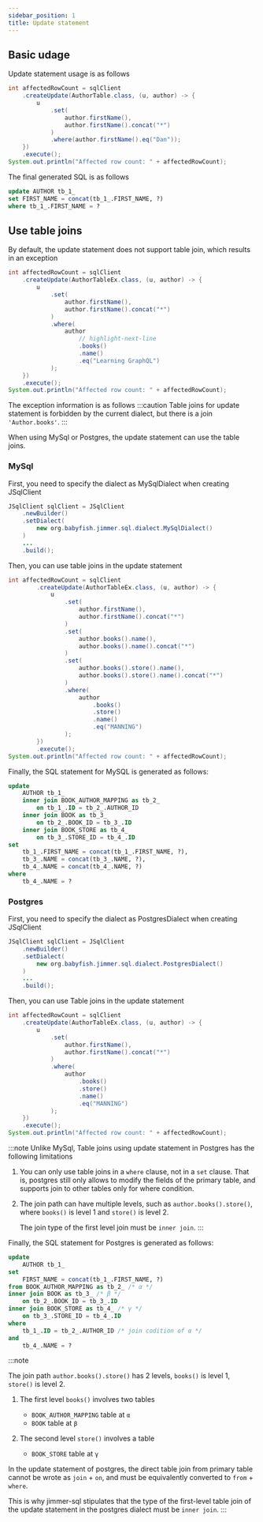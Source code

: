 ```yaml
---
sidebar_position: 1
title: Update statement
---
```


## Basic udage

Update statement usage is as follows

```java
int affectedRowCount = sqlClient
    .createUpdate(AuthorTable.class, (u, author) -> {
        u
            .set(
                author.firstName(), 
                author.firstName().concat("*")
            )
            .where(author.firstName().eq("Dan"));
    })
    .execute();
System.out.println("Affected row count: " + affectedRowCount);
```

The final generated SQL is as follows

```sql
update AUTHOR tb_1_ 
set FIRST_NAME = concat(tb_1_.FIRST_NAME, ?) 
where tb_1_.FIRST_NAME = ?
```

## Use table joins

By default, the update statement does not support table join, which results in an exception

```java
int affectedRowCount = sqlClient
    .createUpdate(AuthorTableEx.class, (u, author) -> {
        u
            .set(
                author.firstName(),
                author.firstName().concat("*")
            )
            .where(
                author
                    // highlight-next-line
                    .books()
                    .name()
                    .eq("Learning GraphQL")
            );
    })
    .execute();
System.out.println("Affected row count: " + affectedRowCount);
```

The exception information is as follows
:::caution
Table joins for update statement is forbidden by the current dialect, but there is a join `'Author.books'`.
:::

When using MySql or Postgres, the update statement can use the table joins.

### MySql

First, you need to specify the dialect as MySqlDialect when creating JSqlClient

```java
JSqlClient sqlClient = JSqlClient
    .newBuilder()
    .setDialect(
        new org.babyfish.jimmer.sql.dialect.MySqlDialect()
    )
    ...
    .build();
```

Then, you can use table joins in the update statement

```java
int affectedRowCount = sqlClient
        .createUpdate(AuthorTableEx.class, (u, author) -> {
            u
                .set(
                    author.firstName(), 
                    author.firstName().concat("*")
                )
                .set(
                    author.books().name(), 
                    author.books().name().concat("*")
                )
                .set(
                    author.books().store().name(), 
                    author.books().store().name().concat("*")
                )
                .where(
                    author
                        .books()
                        .store()
                        .name()
                        .eq("MANNING")
                );
        })
        .execute();
System.out.println("Affected row count: " + affectedRowCount);
```

Finally, the SQL statement for MySQL is generated as follows:

```sql
update 
    AUTHOR tb_1_ 
    inner join BOOK_AUTHOR_MAPPING as tb_2_ 
        on tb_1_.ID = tb_2_.AUTHOR_ID 
    inner join BOOK as tb_3_ 
        on tb_2_.BOOK_ID = tb_3_.ID 
    inner join BOOK_STORE as tb_4_ 
        on tb_3_.STORE_ID = tb_4_.ID 
set 
    tb_1_.FIRST_NAME = concat(tb_1_.FIRST_NAME, ?), 
    tb_3_.NAME = concat(tb_3_.NAME, ?), 
    tb_4_.NAME = concat(tb_4_.NAME, ?) 
where 
    tb_4_.NAME = ?
```

### Postgres

First, you need to specify the dialect as PostgresDialect when creating JSqlClient

```java
JSqlClient sqlClient = JSqlClient
    .newBuilder()
    .setDialect(
        new org.babyfish.jimmer.sql.dialect.PostgresDialect()
    )
    ...
    .build();
```

Then, you can use Table joins in the update statement

```java
int affectedRowCount = sqlClient
    .createUpdate(AuthorTableEx.class, (u, author) -> {
        u
            .set(
                author.firstName(),
                author.firstName().concat("*")
            )
            .where(
                author
                    .books()
                    .store()
                    .name()
                    .eq("MANNING")
            );
    })
    .execute();
System.out.println("Affected row count: " + affectedRowCount);
```

:::note
Unlike MySql, Table joins using update statement in Postgres has the following limitations

1. You can only use table joins in a `where` clause, not in a `set` clause. That is, postgres still only allows to modify the fields of the primary table, and supports join to other tables only for where condition.

2. The join path can have multiple levels, such as `author.books().store()`, where `books()` is level 1 and `store()` is level 2.

     The join type of the first level join must be `inner join`.
:::

Finally, the SQL statement for Postgres is generated as follows:

```sql
update 
    AUTHOR tb_1_ 
set 
    FIRST_NAME = concat(tb_1_.FIRST_NAME, ?) 
from BOOK_AUTHOR_MAPPING as tb_2_ /* α */
inner join BOOK as tb_3_ /* β */
    on tb_2_.BOOK_ID = tb_3_.ID 
inner join BOOK_STORE as tb_4_ /* γ */
    on tb_3_.STORE_ID = tb_4_.ID 
where 
    tb_1_.ID = tb_2_.AUTHOR_ID /* join codition of α */
and 
    tb_4_.NAME = ?
```

:::note

The join path `author.books().store()` has 2 levels, `books()` is level 1, `store()` is level 2.

1. The first level `books()` involves two tables
     - `BOOK_AUTHOR_MAPPING` table at `α`
     - `BOOK` table at `β`

2. The second level `store()` involves a table
     - `BOOK_STORE` table at `γ`

In the update statement of postgres, the direct table join from primary table cannot be wrote as `join` + `on`, and must be equivalently converted to `from` + `where`.

This is why jimmer-sql stipulates that the type of the first-level table join of the update statement in the postgres dialect must be `inner join`.
:::